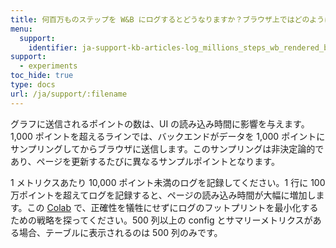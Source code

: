 ```yaml
---
title: 何百万ものステップを W&B にログするとどうなりますか？ブラウザ上ではどのようにレンダリングされますか？
menu:
  support:
    identifier: ja-support-kb-articles-log_millions_steps_wb_rendered_browser
support:
  - experiments
toc_hide: true
type: docs
url: /ja/support/:filename
---
```

グラフに送信されるポイントの数は、UI の読み込み時間に影響を与えます。1,000 ポイントを超えるラインでは、バックエンドがデータを 1,000 ポイントにサンプリングしてからブラウザに送信します。このサンプリングは非決定論的であり、ページを更新するたびに異なるサンプルポイントとなります。

1 メトリクスあたり 10,000 ポイント未満のログを記録してください。1 行に 100 万ポイントを超えてログを記録すると、ページの読み込み時間が大幅に増加します。この [Colab](http://wandb.me/log-hf-colab) で、正確性を犠牲にせずにログのフットプリントを最小化するための戦略を探ってください。500 列以上の config とサマリーメトリクスがある場合、テーブルに表示されるのは 500 列のみです。